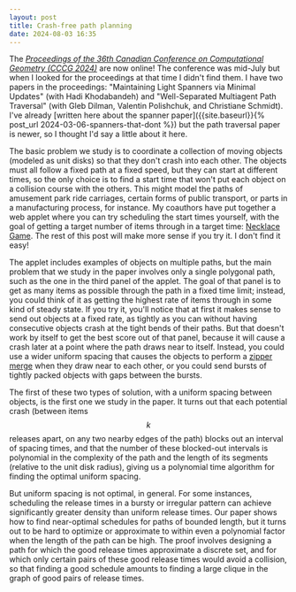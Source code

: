 ```yaml
---
layout: post
title: Crash-free path planning
date: 2024-08-03 16:35
---
```

The [_Proceedings of the 36th Canadian Conference on Computational Geometry
(CCCG 2024)_](https://cosc.brocku.ca/~rnishat/CCCG_2024_proceedings.pdf) are now online! The conference was mid-July but when I looked for the proceedings at that time I didn't find them. I have two papers in the proceedings: "Maintaining Light Spanners via Minimal Updates" (with Hadi Khodabandeh) and "Well-Separated Multiagent Path Traversal" (with Gleb Dilman, Valentin Polishchuk, and Christiane Schmidt). I've already [written here about the spanner paper]({{site.baseurl}}{% post_url 2024-03-06-spanners-that-dont %}) but the path traversal paper is newer, so I thought I'd say a little about it here.

The basic problem we study is to coordinate a collection of moving objects (modeled as unit disks) so that they don't crash into each other. The objects must all follow a fixed path at a fixed speed, but they can start at different times, so the only choice is to find a start time that won't put each object on a collision course with the others. This might model the paths of amusement park ride carriages, certain forms of public transport, or parts in a manufacturing process, for instance. My coauthors have put together a web applet where you can try scheduling the start times yourself, with the goal of getting a target number of items through in a target time: [Necklace Game](https://www.cs.helsinki.fi/group/compgeom/necklacegame/). The rest of this post will make more sense if you try it. I don't find it easy!

The applet includes examples of objects on multiple paths, but the main problem that we study in the paper involves only a single polygonal path, such as the one in the third panel of the applet. The goal of that panel is to get as many items as possible through the path in a fixed time limit; instead, you could think of it as getting the highest rate of items through in some kind of steady state. If you try it, you'll notice that at first it makes sense to send out objects at a fixed rate, as tightly as you can without having consecutive objects crash at the tight bends of their paths. But that doesn't work by itself to get the best score out of that panel, because it will cause a crash later at a point where the path draws near to itself. Instead, you could use a wider uniform spacing that causes the objects to perform a [zipper merge](https://en.wikipedia.org/wiki/Merge_(traffic)) when they draw near to each other, or you could send bursts of tightly packed objects with gaps between the bursts.

The first of these two types of solution, with a uniform spacing between objects, is the first one we study in the paper. It turns out that each potential crash (between items $$k$$ releases apart, on any two nearby edges of the path) blocks out an interval of spacing times, and that the number of these blocked-out intervals is polynomial in the complexity of the path and the length of its segments (relative to the unit disk radius), giving us a polynomial time algorithm for finding the optimal uniform spacing.

But uniform spacing is not optimal, in general. For some instances, scheduling the release times in a bursty or irregular pattern can achieve significantly greater density than uniform release times. Our paper shows how to find near-optimal schedules for paths of bounded length, but it turns out to be hard to optimize or approximate to within even a polynomial factor when the length of the path can be high. The proof involves designing a path for which the good release times approximate a discrete set, and for which only certain pairs of these good release times would avoid a collision, so that finding a good schedule amounts to finding a large clique in the graph of good pairs of release times.